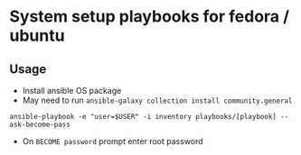 # System setup playbooks for fedora / ubuntu

## Usage

* Install ansible OS package
* May need to run `ansible-galaxy collection install community.general`

```
ansible-playbook -e "user=$USER" -i inventory playbooks/[playbook] --ask-become-pass
```

* On `BECOME password` prompt enter root password
